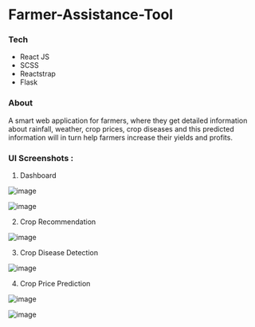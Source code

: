 # Farmer-Assistance-Tool

### Tech
- React JS
- SCSS
- Reactstrap
- Flask 

### About 

A smart web application for farmers, where they get detailed information about rainfall, weather, crop prices, crop diseases and this predicted information will in turn help farmers
increase their yields and profits.


### UI Screenshots :

1) Dashboard

![image](https://user-images.githubusercontent.com/100142604/204084320-ecb3a88a-b089-476a-b6f6-faf42bf31b10.png)

![image](https://user-images.githubusercontent.com/100142604/204084351-9f0de669-1366-49a0-a66c-5d0cec60a9c4.png)

2) Crop Recommendation 

![image](https://user-images.githubusercontent.com/100142604/204084620-25e32869-0525-4d30-9fd7-b5242b26bcb3.png)

3) Crop Disease Detection

![image](https://user-images.githubusercontent.com/100142604/204084780-3238bce4-2669-4b89-8ee3-c5881cd39127.png)

4) Crop Price Prediction

![image](https://user-images.githubusercontent.com/100142604/204084829-cda7904d-4d5f-42ee-95de-9bf5de64d996.png)

![image](https://user-images.githubusercontent.com/100142604/204084856-670e83f1-19f8-418a-a77b-1ac16fa52e03.png)
